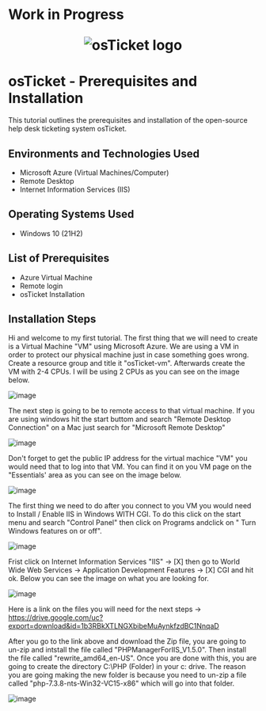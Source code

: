 <h1>Work in Progress 
<p align="center">
<img src="https://i.imgur.com/Clzj7Xs.png" alt="osTicket logo"/>
</p>

<h1>osTicket - Prerequisites and Installation</h1>
This tutorial outlines the prerequisites and installation of the open-source help desk ticketing system osTicket.<br />



<h2>Environments and Technologies Used</h2>

- Microsoft Azure (Virtual Machines/Computer)
- Remote Desktop
- Internet Information Services (IIS)

<h2>Operating Systems Used </h2>

- Windows 10</b> (21H2)

<h2>List of Prerequisites</h2>

- Azure Virtual Machine
- Remote login
- osTicket Installation
  

<h2>Installation Steps</h2>

<p>
</p>
<p>
Hi and welcome to my first tutorial. The first thing that we will need to create is a Virtual Machine "VM" using Microsoft Azure. We are using a VM in order to protect our physical machine just in case something goes wrong. Create a resource group and title it "osTicket-vm". Afterwards create the VM with 2-4 CPUs. I will be using 2 CPUs as you can see on the image below.

![image](https://github.com/user-attachments/assets/1cc8aa24-9855-4863-8800-64442644bcf7)


The next step is going to be to remote access to that virtual machine. If you are using windows hit the start buttom and search "Remote Desktop Connection" on a Mac just search for "Microsoft Remote Desktop"


![image](https://github.com/user-attachments/assets/3c20db7d-0a33-407b-8d27-46f18b196106)


Don't forget to get the public IP address for the virtual machice "VM" you would need that to log into that VM. You can find it on you VM page on the "Essentials' area as you can see on the image below.

![image](https://github.com/user-attachments/assets/7c5e90e9-b96c-42c2-bef5-600530f6ab92)



<p>
The first thing we need to do after you connect to you VM you would need to Install / Enable IIS in Windows WITH CGI. To do this click on the start menu and search "Control Panel" then click on Programs andclick on " Turn Windows features on or off". 

![image](https://github.com/user-attachments/assets/47794452-106a-491d-b124-c70ff6f2fe5f)




Frist click on Internet Information Services "IIS" -> [X] then go to World Wide Web Services -> Application Development Features -> [X] CGI and hit ok. Below you can see the image on what you are looking for.

![image](https://github.com/user-attachments/assets/cada54fd-370f-4d48-bedf-26549a7b0e82)

Here is a link on the files you will need for the next steps -> https://drive.google.com/uc?export=download&id=1b3RBkXTLNGXbibeMuAynkfzdBC1NnqaD

After you go to the link above and download the Zip file, you are going to un-zip and intstall the file called "PHPManagerForIIS_V1.5.0". Then install the file called "rewrite_amd64_en-US". Once you are done with this, you are going to create the directory C:\PHP (Folder) in your c: drive. The reason you are going making the new folder is because you need to un-zip a file called "php-7.3.8-nts-Win32-VC15-x86" which will go into that folder.

![image](https://github.com/user-attachments/assets/b5ea5e7f-05dd-444f-880e-cb6f49b1c843)


</p>
<br />
